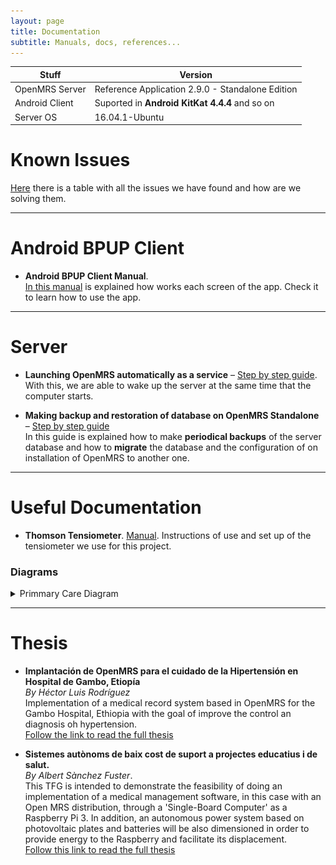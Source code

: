 ```yaml
---
layout: page
title: Documentation
subtitle: Manuals, docs, references...
---
```

<center>

| Stuff          | Version                                          |
|----------------|--------------------------------------------------|
| OpenMRS Server | Reference Application 2.9.0 - Standalone Edition |
| Android Client | Suported in **Android KitKat 4.4.4** and so on   |
| Server OS      | 16.04.1-Ubuntu                                   |

</center>

# Known Issues

[Here](https://docs.google.com/spreadsheets/d/1RbZAtD-T_CTOZewnHfwPDXLW8bAy1uB9Ph_4KPlO2Wc/edit?usp=sharing) there is a table with all the issues we have found and how are we solving them.

---

# Android BPUP Client

* **Android BPUP Client Manual**.  
[In this manual](https://drive.google.com/open?id=1kS5_ZDFhlJuM9JBNr77AnYUAeDujhYd7GBUKpKNpmpQ) is explained how works each screen of the app. Check it to learn how to use the app.

---

# Server

* **Launching OpenMRS automatically as a service** – [Step  by step guide](https://wiki.openmrs.org/display/docs/Launching+OpenMRS+automatically+as+a+service).  
With this, we are able to wake up the server at the same time that the computer starts.

* **Making backup and restoration of database on OpenMRS Standalone** – [Step by step guide](https://wiki.openmrs.org/display/docs/Making+backup+and+restoration+of+database+on+OpenMRS+Standalone)  
In this guide is explained how to make **periodical backups** of the server database and how to **migrate** the database and the configuration of on installation of OpenMRS to another one.

---

# Useful Documentation

* **Thomson Tensiometer**. [Manual](https://drive.google.com/open?id=1aULrjyxg7zmFnRKmwuDnOWg3dCPtRMvS). Instructions of use and set up of the tensiometer we use for this project.

### Diagrams

<details close>
<summary>Primmary Care Diagram</summary>
<br>
<img src="/img/atencio-primaria.png" alt="Primmary Care Diagram">
</details>

---

# Thesis

* **Implantación de OpenMRS para el cuidado de la Hipertensión en Hospital de Gambo, Etiopía**  
_By Héctor Luis Rodríguez_  
Implementation of a medical record system based in OpenMRS for the Gambo Hospital, Ethiopia with the goal of improve the control an diagnosis oh hypertension.  
[Follow the link to read the full thesis](https://drive.google.com/open?id=1vP44mb9X72WgNB7C8yirA55hONjVGuPd)


* **Sistemes autònoms de baix cost de suport a projectes educatius i de salut.**  
_By Albert Sànchez Fuster_.  
This TFG is intended to demonstrate the feasibility of doing an implementation of a medical
management software, in this case with an Open MRS distribution, through a 'Single-Board Computer' as a Raspberry Pi 3. In addition, an autonomous power system based on photovoltaic plates and batteries will be also dimensioned in order to provide energy to the Raspberry and facilitate its displacement.  
[Follow this link to read the full thesis](https://drive.google.com/open?id=1b_ZEKMHCVC6q4kkD5gAIJcRQioz4sE0X)
